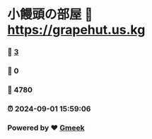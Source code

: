 # 小饅頭の部屋 :link: https://grapehut.us.kg 
### :page_facing_up: [3](https://grapehut.us.kg/tag.html) 
### :speech_balloon: 0 
### :hibiscus: 4780 
### :alarm_clock: 2024-09-01 15:59:06 
### Powered by :heart: [Gmeek](https://github.com/Meekdai/Gmeek)
